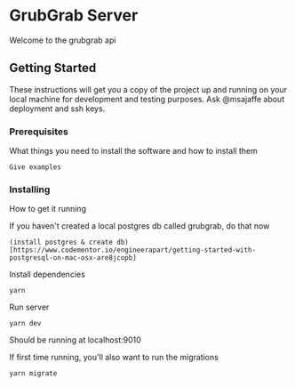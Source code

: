 # GrubGrab Server

Welcome to the grubgrab api

## Getting Started

These instructions will get you a copy of the project up and running on your local machine for development and testing purposes. Ask @msajaffe about deployment and ssh keys.

### Prerequisites

What things you need to install the software and how to install them

```
Give examples
```

### Installing

How to get it running

If you haven't created a local postgres db called grubgrab, do that now

```
(install postgres & create db)[https://www.codementor.io/engineerapart/getting-started-with-postgresql-on-mac-osx-are8jcopb]
```

Install dependencies

```
yarn
```

Run server

```
yarn dev
```
Should be running at localhost:9010

If first time running, you'll also want to run the migrations

```
yarn migrate
```
